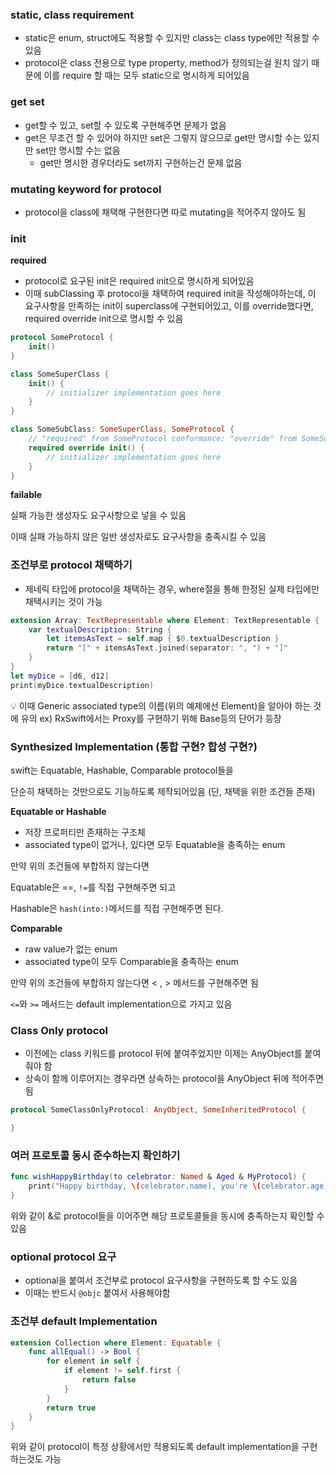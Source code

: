 ### static, class requirement

- static은 enum, struct에도 적용할 수 있지만 class는 class type에만 적용할 수 있음
- protocol은 class 전용으로 type property, method가 정의되는걸 원치 않기 때문에 이를 require 할 때는 모두 static으로 명시하게 되어있음

### get set

- get할 수 있고, set할 수 있도록 구현해주면 문제가 없음
- get은 무조건 할 수 있어야 하지만 set은 그렇지 않으므로 get만 명시할 수는 있지만 set만 명시할 수는 없음
    - get만 명시한 경우더라도 set까지 구현하는건 문제 없음

### mutating keyword for protocol

- protocol을 class에 채택해 구현한다면 따로 mutating을 적어주지 않아도 됨

### init

****************required****************

- protocol로 요구된 init은 required init으로 명시하게 되어있음
- 이때 subClassing 후 protocol을 채택하여 required init을 작성해야하는데, 이 요구사항을 만족하는 init이 superclass에 구현되어있고, 이를 override했다면, required override init으로 명시할 수 있음

```swift
protocol SomeProtocol {
    init()
}

class SomeSuperClass {
    init() {
        // initializer implementation goes here
    }
}

class SomeSubClass: SomeSuperClass, SomeProtocol {
    // "required" from SomeProtocol conformance; "override" from SomeSuperClass
    required override init() {
        // initializer implementation goes here
    }
}
```

****************failable****************

실패 가능한 생성자도 요구사항으로 넣을 수 있음

이때 실패 가능하지 않은 일반 생성자로도 요구사항을 충족시킬 수 있음

### 조건부로 protocol 채택하기

- 제네릭 타입에 protocol을 채택하는 경우, where절을 통해 한정된 실제 타입에만 채택시키는 것이 가능

```swift
extension Array: TextRepresentable where Element: TextRepresentable {
    var textualDescription: String {
        let itemsAsText = self.map { $0.textualDescription }
        return "[" + itemsAsText.joined(separator: ", ") + "]"
    }
}
let myDice = [d6, d12]
print(myDice.textualDescription)
```

<aside>
💡 이때 Generic associated type의 이름(위의 예제에선 Element)을 알아야 하는 것에 유의
ex) RxSwift에서는 Proxy를 구현하기 위해 Base등의 단어가 등장

</aside>

### Synthesized Implementation (통합 구현? 합성 구현?)

swift는 Equatable, Hashable, Comparable protocol들을

단순히 채택하는 것만으로도 기능하도록 제작되어있음 (단, 채택을 위한 조건들 존재)

******************Equatable or Hashable******************

- 저장 프로퍼티만 존재하는 구조체
- associated type이 없거나, 있다면 모두 Equatable을 충족하는 enum

만약 위의 조건들에 부합하지 않는다면

Equatable은 ==, `!=`를 직접 구현해주면 되고

Hashable은 `hash(into:)`메서드를 직접 구현해주면 된다.

********************Comparable********************

- raw value가 없는 enum
- associated type이 모두 Comparable을 충족하는 enum

만약 위의 조건들에 부합하지 않는다면 < , > 메서드를 구현해주면 됨

`<=`와 `>=` 메서드는 default implementation으로 가지고 있음

### Class Only protocol

- 이전에는 class 키워드를 protocol 뒤에 붙여주었지만 이제는 AnyObject를 붙여줘야 함
- 상속이 함께 이루어지는 경우라면 상속하는 protocol을 AnyObject 뒤에 적어주면 됨

```swift
protocol SomeClassOnlyProtocol: AnyObject, SomeInheritedProtocol {

}
```

### 여러 프로토콜 동시 준수하는지 확인하기

```swift
func wishHappyBirthday(to celebrator: Named & Aged & MyProtocol) {
    print("Happy birthday, \(celebrator.name), you're \(celebrator.age)!")
}
```

위와 같이 &로 protocol들을 이어주면 해당 프로토콜들을 동시에 충족하는지 확인할 수 있음

### optional protocol 요구

- optional을 붙여서 조건부로 protocol 요구사항을 구현하도록 할 수도 있음
- 이때는 반드시 `@objc` 붙여서 사용해야함

### 조건부 default Implementation

```swift
extension Collection where Element: Equatable {
    func allEqual() -> Bool {
        for element in self {
            if element != self.first {
                return false
            }
        }
        return true
    }
}
```

위와 같이 protocol이 특정 상황에서만 적용되도록 default implementation을 구현하는것도 가능

